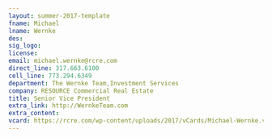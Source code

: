 ```yaml
---
layout: summer-2017-template 
fname: Michael
lname: Wernke
des: 
sig_logo: 
license: 
email: michael.wernke@rcre.com
direct_line: 317.663.6100
cell_line: 773.294.6349
department: The Wernke Team,Investment Services
company: RESOURCE Commercial Real Estate
title: Senior Vice President
extra_link: http://WernkeTeam.com
extra_content: 
vcard: https://rcre.com/wp-content/uploads/2017/vCards/Michael-Wernke.vcf
---
```

